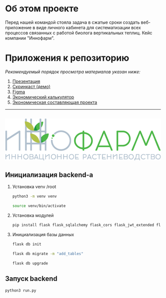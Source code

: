 # Об этом проекте
Перед нашей командой стояла задача в сжатые сроки создать веб-приложение в виде личного кабинета для систематизации всех процессов связанных с работой биолога вертикальных теплиц. Кейс компании "Иннофарм".
# Приложения к репозиторию
*Рекомендуемый порядок просмотра материалов указан ниже:*
1. [Презентация](https://github.com/Talich12/Innofarm/blob/main/%D0%9A%D0%B5%D0%B9%D1%81%20%D0%BA%D0%BE%D0%BC%D0%BF%D0%B0%D0%BD%D0%B8%D0%B8%20%D0%98%D0%BD%D0%BD%D0%BE%D1%84%D0%B0%D1%80%D0%BC.pdf)
2. [Скринкаст (демо)](https://www.youtube.com/watch?v=SFrGbKufdbU)
3. [Figma](https://www.figma.com/file/B2w4PJ2iFjb5Xh1tZbbxxs/Untitled?type=design&node-id=0-1&t=2uNXsCrw0Qzxcprm-0)
4. [Экономический калькулятор](https://github.com/Talich12/Innofarm/blob/main/%D0%AD%D0%BA%D0%BE%D0%BD%D0%BE%D0%BC%D0%B8%D1%87%D0%B5%D1%81%D0%BA%D0%B8%D0%B9%20%D0%BA%D0%B0%D0%BB%D1%8C%D0%BA%D1%83%D0%BB%D1%8F%D1%82%D0%BE%D1%80.xlsx)
5. [Экономическая составляющая проекта](https://github.com/Talich12/Innofarm/blob/main/%D0%92%D1%80%D0%B5%D0%BC%D0%B5%D0%BD%D0%BD%D1%8B%D0%B5_%D0%B8_%D0%B4%D0%B5%D0%BD%D0%B5%D0%B6%D0%BD%D1%8B%D0%B5_%D0%B7%D0%B0%D1%82%D1%80%D0%B0%D1%82%D1%8B_%D0%BD%D0%B0_%D1%80%D0%B0%D0%B7%D1%80%D0%B0%D0%B1%D0%BE%D1%82%D0%BA%D1%83_%D0%BF%D1%80%D0%BE%D0%B5%D0%BA%D1%82%D0%B0.xlsx)
---
![innofarm](https://github.com/Talich12/Innofarm/blob/main/client/src/assets/images/logo.png)
---
## Инициализация backend-а
1. Установка venv
/root
    ```bash
    python3 -m venv venv
    ```
    ```bash
    source venv/bin/activate
    ```
2. Установка модулей
    ```bash
    pip install flask flask_sqlalchemy flask_cors flask_jwt_extended flask_migrate flask_marshmallow marshmallow_sqlalchemy Werkzeug
    ```
3. Инициализация базы данных
    ```bash
    flask db init
    ```
    ```bash
    flask db migrate -m "add_tables"
    ```
    ```bash
    flask db upgrade
    ```

## Запуск backend

    python3 run.py

